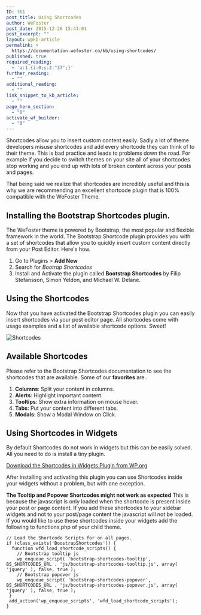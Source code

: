 ```yaml
---
ID: 361
post_title: Using Shortcodes
author: WeFoster
post_date: 2015-12-26 15:41:01
post_excerpt: ""
layout: wpkb-article
permalink: >
  https://documentation.wefoster.co/kb/using-shortcodes/
published: true
required_reading:
  - 'a:1:{i:0;s:2:"37";}'
further_reading:
  - ""
additional_reading:
  - ""
link_snippet_to_kb_article:
  - ""
page_hero_section:
  - "0"
activate_wf_builder:
  - "0"
---
```

Shortcodes allow you to insert custom content easily. Sadly a lot of theme developers misuse shortcodes and add every shortcode they can think of to their theme. This is bad practice and leads to problems down the road. For example if you decide to switch themes on your site all of your shortcodes stop working and you end up with lots of broken content across your posts and pages.

That being said we realize that shortcodes are incredibly useful and this is why we are recommending an excellent shortcode plugin that is 100% compatible with the WeFoster Theme.

## Installing the Bootstrap Shortcodes plugin.

The WeFoster theme is powered by Bootstrap, the most popular and flexible framework in the world. The Bootstrap Shortcode plugin provides you with a set of shortcodes that allow you to quickly insert custom content directly from your Post Editor. Here's how.

1.  Go to Plugins > **Add New**
2.  Search for *Bootrap Shortcodes*
3.  Install and Activate the plugin called **Bootstrap Shortcodes** by Filip Stefansson, Simon Yeldon, and Michael W. Delane.

## Using the Shortcodes

Now that you have activated the Bootstrap Shortcodes plugin you can easily insert shortcodes via your post editor page. All shortcodes come with usage examples and a list of available shortcode options. Sweet!

![Shortcodes][1]

## Available Shortcodes

Please refer to the Bootstrap Shortcodes documentation to see the shortcodes that are available. Some of our **favorites** are..

1.  **Columns**: Split your content in columns.
2.  **Alerts**: Highlight important content.
3.  **Tooltips**: Show extra information on mouse hover.
4.  **Tabs**: Put your content into different tabs.
5.  **Modals**: Show a Modal Window on Click.

## Using Shortcodes in Widgets

By default Shortcodes do not work in widgets but this can be easily solved. All you need to do is install a tiny plugin.

[Download the Shortcodes in Widgets Plugin from WP.org][2]

After installing and activating this plugin you can use Shortcodes inside your widgets without a problem, but with one exception.

**The Tooltip and Popover Shortcodes might not work as expected** This is because the javascript is only loaded when the shortcode is present inside your post or page content. If you add these shortcodes to your sidebar widgets and not to your post/page content the javascript will not be loaded. If you would like to use these shortcodes inside your widgets add the following to functions.php of your child theme.

    // Load the Shortcode Scripts for on all pages.
    if (class_exists('BoostrapShortcodes')) {
      function wfd_load_shortcode_scripts() {
        // Bootstrap tooltip js
        wp_enqueue_script( 'bootstrap-shortcodes-tooltip', BS_SHORTCODES_URL . 'js/bootstrap-shortcodes-tooltip.js', array( 'jquery' ), false, true );
        // Bootstrap popover js
        wp_enqueue_script( 'bootstrap-shortcodes-popover', BS_SHORTCODES_URL . 'js/bootstrap-shortcodes-popover.js', array( 'jquery' ), false, true );
     }
     add_action('wp_enqueue_scripts', 'wfd_load_shortcode_scripts');
    }

 [1]: https://raw.githubusercontent.com/WeFoster/Documentation/master/screenshots/shortcodes.gif
 [2]: https://wordpress.org/plugins/shortcodes-in-sidebar-widgets/